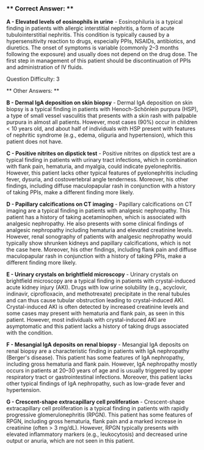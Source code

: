 ### ** Correct Answer: **

**A - Elevated levels of eosinophils in urine** - Eosinophiluria is a typical finding in patients with allergic interstitial nephritis, a form of acute tubulointerstitial nephritis. This condition is typically caused by a hypersensitivity reaction to drugs, especially PPIs, NSAIDs, antibiotics, and diuretics. The onset of symptoms is variable (commonly 2–3 months following the exposure) and usually does not depend on the drug dose. The first step in management of this patient should be discontinuation of PPIs and administration of IV fluids.

Question Difficulty: 3

** Other Answers: **

**B - Dermal IgA deposition on skin biopsy** - Dermal IgA deposition on skin biopsy is a typical finding in patients with Henoch-Schönlein purpura (HSP), a type of small vessel vasculitis that presents with a skin rash with palpable purpura in almost all patients. However, most cases (90%) occur in children < 10 years old, and about half of individuals with HSP present with features of nephritic syndrome (e.g., edema, oliguria and hypertension), which this patient does not have.

**C - Positive nitrites on dipstick test** - Positive nitrites on dipstick test are a typical finding in patients with urinary tract infections, which in combination with flank pain, hematuria, and myalgia, could indicate pyelonephritis. However, this patient lacks other typical features of pyelonephritis including fever, dysuria, and costovertebral angle tenderness. Moreover, his other findings, including diffuse maculopapular rash in conjunction with a history of taking PPIs, make a different finding more likely.

**D - Papillary calcifications on CT imaging** - Papillary calcifications on CT imaging are a typical finding in patients with analgesic nephropathy. This patient has a history of taking acetaminophen, which is associated with analgesic nephropathy. He also presents with some clinical findings of analgesic nephropathy including hematuria and elevated creatinine levels. However, renal sonography of patients with analgesic nephropathy would typically show shrunken kidneys and papillary calcifications, which is not the case here. Moreover, his other findings, including flank pain and diffuse maculopapular rash in conjunction with a history of taking PPIs, make a different finding more likely.

**E - Urinary crystals on brightfield microscopy** - Urinary crystals on brightfield microscopy are a typical finding in patients with crystal-induced acute kidney injury (AKI). Drugs with low urine solubility (e.g., acyclovir, indinavir, ciprofloxacin, and methotrexate) precipitate in the renal tubules and can thus cause tubular obstruction leading to crystal-induced AKI. Crystal-induced AKI is often detected by increased creatinine levels and some cases may present with hematuria and flank pain, as seen in this patient. However, most individuals with crystal-induced AKI are asymptomatic and this patient lacks a history of taking drugs associated with the condition.

**F - Mesangial IgA deposits on renal biopsy** - Mesangial IgA deposits on renal biopsy are a characteristic finding in patients with IgA nephropathy (Berger's disease). This patient has some features of IgA nephropathy, including gross hematuria and flank pain. However, IgA nephropathy mostly occurs in patients at 20–30 years of age and is usually triggered by upper respiratory tract or gastrointestinal infections. Moreover, this patient lacks other typical findings of IgA nephropathy, such as low-grade fever and hypertension.

**G - Crescent-shape extracapillary cell proliferation** - Crescent-shape extracapillary cell proliferation is a typical finding in patients with rapidly progressive glomerulonephritis (RPGN). This patient has some features of RPGN, including gross hematuria, flank pain and a marked increase in creatinine (often > 3 mg/dL). However, RPGN typically presents with elevated inflammatory markers (e.g., leukocytosis) and decreased urine output or anuria, which are not seen in this patient.

